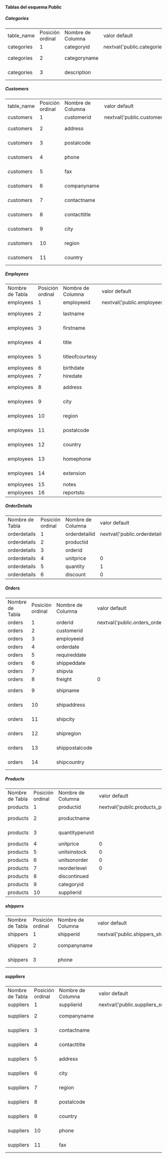 
#### Tablas del esquema Public

#####  Categories
|            |                  |                    |                                                       |                   |        |          | 
|------------|------------------|--------------------|-------------------------------------------------------|-------------------|--------|----------| 
| table_name | Posición ordinal | Nombre de Columna  | valor default                                         | Tipo de Dato      | Tamaño | udt_name | 
| categories | 1                | categoryid         | nextval('public.categories_categoryid_seq'::regclass) | integer           |        | integer  | 
| categories | 2                | categoryname       |                                                       | character varying | 15     | varchar  | 
| categories | 3                | description        |                                                       | character varying | 50     | varchar  | 

##### Customers
|            |                  |                    |                                                       |                   |        |          | 
|------------|------------------|--------------------|-------------------------------------------------------|-------------------|--------|----------| 
| table_name | Posición ordinal | Nombre de Columna  | valor default                                         | Tipo de Dato      | Tamaño | udt_name | 
| customers  | 1                | customerid         | nextval('public.customers_customerid_seq'::regclass)  | integer           |        | integer  | 
| customers  | 2                | address            |                                                       | character varying | 60     | varchar  | 
| customers  | 3                | postalcode         |                                                       | character varying | 10     | varchar  | 
| customers  | 4                | phone              |                                                       | character varying | 24     | varchar  | 
| customers  | 5                | fax                |                                                       | character varying | 24     | varchar  | 
| customers  | 6                | companyname        |                                                       | character varying | 101    | varchar  | 
| customers  | 7                | contactname        |                                                       | character varying | 101    | varchar  | 
| customers  | 8                | contacttitle       |                                                       | character varying | 101    | varchar  | 
| customers  | 9                | city               |                                                       | character varying | 61     | varchar  | 
| customers  | 10               | region             |                                                       | character varying | 61     | varchar  | 
| customers  | 11               | country            |                                                       | character varying | 101    | varchar  | 

##### Employees
|                 |                  |                    |                                                      |                   |        |          | 
|-----------------|------------------|--------------------|------------------------------------------------------|-------------------|--------|----------| 
| Nombre de Tabla | Posición ordinal | Nombre de Columna  | valor default                                        | Tipo de Dato      | Tamaño | udt_name | 
| employees       | 1                | employeeid         | nextval('public.employees_employeeid_seq'::regclass) | integer           |        | integer  | 
| employees       | 2                | lastname           |                                                      | character varying | 20     | varchar  | 
| employees       | 3                | firstname          |                                                      | character varying | 10     | varchar  | 
| employees       | 4                | title              |                                                      | character varying | 30     | varchar  | 
| employees       | 5                | titleofcourtesy    |                                                      | character varying | 25     | varchar  | 
| employees       | 6                | birthdate          |                                                      | date              |        | date     | 
| employees       | 7                | hiredate           |                                                      | date              |        | date     | 
| employees       | 8                | address            |                                                      | character varying | 60     | varchar  | 
| employees       | 9                | city               |                                                      | character varying | 15     | varchar  | 
| employees       | 10               | region             |                                                      | character varying | 15     | varchar  | 
| employees       | 11               | postalcode         |                                                      | character varying | 10     | varchar  | 
| employees       | 12               | country            |                                                      | character varying | 15     | varchar  | 
| employees       | 13               | homephone          |                                                      | character varying | 24     | varchar  | 
| employees       | 14               | extension          |                                                      | character varying | 4      | varchar  | 
| employees       | 15               | notes              |                                                      | text              |        | text     | 
| employees       | 16               | reportsto          |                                                      | numeric           |        | numeric  | 

##### OrderDetails

|                 |                  |                    |                                                            |              |        |          | 
|-----------------|------------------|--------------------|------------------------------------------------------------|--------------|--------|----------| 
| Nombre de Tabla | Posición ordinal | Nombre de Columna  | valor default                                              | Tipo de Dato | Tamaño | udt_name | 
| orderdetails    | 1                | orderdetailid      | nextval('public.orderdetails_orderdetailid_seq'::regclass) | integer      |        | integer  | 
| orderdetails    | 2                | productid          |                                                            | integer      |        | integer  | 
| orderdetails    | 3                | orderid            |                                                            | integer      |        | integer  | 
| orderdetails    | 4                | unitprice          | 0                                                          | numeric      |        | numeric  | 
| orderdetails    | 5                | quantity           | 1                                                          | numeric      |        | numeric  | 
| orderdetails    | 6                | discount           | 0                                                          | numeric      |        | numeric  | 


##### Orders
|                 |                  |                    |                                                |                   |        |          | 
|-----------------|------------------|--------------------|------------------------------------------------|-------------------|--------|----------| 
| Nombre de Tabla | Posición ordinal | Nombre de Columna  | valor default                                  | Tipo de Dato      | Tamaño | udt_name | 
| orders          | 1                | orderid            | nextval('public.orders_orderid_seq'::regclass) | integer           |        | integer  | 
| orders          | 2                | customerid         |                                                | integer           |        | integer  | 
| orders          | 3                | employeeid         |                                                | integer           |        | integer  | 
| orders          | 4                | orderdate          |                                                | date              |        | date     | 
| orders          | 5                | requireddate       |                                                | date              |        | date     | 
| orders          | 6                | shippeddate        |                                                | date              |        | date     | 
| orders          | 7                | shipvia            |                                                | integer           |        | integer  | 
| orders          | 8                | freight            | 0                                              | numeric           |        | numeric  | 
| orders          | 9                | shipname           |                                                | character varying | 40     | varchar  | 
| orders          | 10               | shipaddress        |                                                | character varying | 60     | varchar  | 
| orders          | 11               | shipcity           |                                                | character varying | 15     | varchar  | 
| orders          | 12               | shipregion         |                                                | character varying | 15     | varchar  | 
| orders          | 13               | shippostalcode     |                                                | character varying | 10     | varchar  | 
| orders          | 14               | shipcountry        |                                                | character varying | 15     | varchar  | 


##### Products
|                 |                  |                    |                                                    |                   |        |          | 
|-----------------|------------------|--------------------|----------------------------------------------------|-------------------|--------|----------| 
| Nombre de Tabla | Posición ordinal | Nombre de Columna  | valor default                                      | Tipo de Dato      | Tamaño | udt_name | 
| products        | 1                | productid          | nextval('public.products_productid_seq'::regclass) | integer           |        | integer  | 
| products        | 2                | productname        |                                                    | character varying | 40     | varchar  | 
| products        | 3                | quantityperunit    |                                                    | character varying | 20     | varchar  | 
| products        | 4                | unitprice          | 0                                                  | numeric           |        | numeric  | 
| products        | 5                | unitsinstock       | 0                                                  | numeric           |        | numeric  | 
| products        | 6                | unitsonorder       | 0                                                  | numeric           |        | numeric  | 
| products        | 7                | reorderlevel       | 0                                                  | numeric           |        | numeric  | 
| products        | 8                | discontinued       |                                                    | numeric           |        | numeric  | 
| products        | 9                | categoryid         |                                                    | integer           |        | integer  | 
| products        | 10               | supplierid         |                                                    | integer           |        | integer  | 

##### shippers
|                 |                  |                    |                                                    |                   |        |          | 
|-----------------|------------------|--------------------|----------------------------------------------------|-------------------|--------|----------| 
| Nombre de Tabla | Posición ordinal | Nombre de Columna  | valor default                                      | Tipo de Dato      | Tamaño | udt_name | 
| shippers        | 1                | shipperid          | nextval('public.shippers_shipperid_seq'::regclass) | integer           |        | integer  | 
| shippers        | 2                | companyname        |                                                    | character varying | 40     | varchar  | 
| shippers        | 3                | phone              |                                                    | character varying | 24     | varchar  | 

##### suppliers
|                 |                  |                    |                                                      |                   |        |          | 
|-----------------|------------------|--------------------|------------------------------------------------------|-------------------|--------|----------| 
| Nombre de Tabla | Posición ordinal | Nombre de Columna  | valor default                                        | Tipo de Dato      | Tamaño | udt_name | 
| suppliers       | 1                | supplierid         | nextval('public.suppliers_supplierid_seq'::regclass) | integer           |        | integer  | 
| suppliers       | 2                | companyname        |                                                      | character varying | 40     | varchar  | 
| suppliers       | 3                | contactname        |                                                      | character varying | 30     | varchar  | 
| suppliers       | 4                | contacttitle       |                                                      | character varying | 30     | varchar  | 
| suppliers       | 5                | address            |                                                      | character varying | 60     | varchar  | 
| suppliers       | 6                | city               |                                                      | character varying | 15     | varchar  | 
| suppliers       | 7                | region             |                                                      | character varying | 15     | varchar  | 
| suppliers       | 8                | postalcode         |                                                      | character varying | 10     | varchar  | 
| suppliers       | 9                | country            |                                                      | character varying | 15     | varchar  | 
| suppliers       | 10               | phone              |                                                      | character varying | 24     | varchar  | 
| suppliers       | 11               | fax                |                                                      | character varying | 24     | varchar  | 
